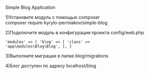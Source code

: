 Simple Blog Application

1)Установите модуль с помощью composer <br>
composer require kyrylo-permiakov/simple-blog

2)Подключите модуль в конфигурации проекта config/web.php

<code>'modules' => [
        'blog' => [
            'class' => 'app\modules\Blog\Blog',
        ],
    ]</code>
    
3)Выполните миграции в папке blog/migrations
    
4)Блог доступен по адресу localhost/blog
